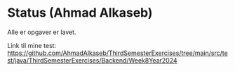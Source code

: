 # Status (Ahmad Alkaseb)

Alle er opgaver er lavet.

Link til mine test:
https://github.com/AhmadAlkaseb/ThirdSemesterExercises/tree/main/src/test/java/ThirdSemesterExercises/Backend/Week8Year2024